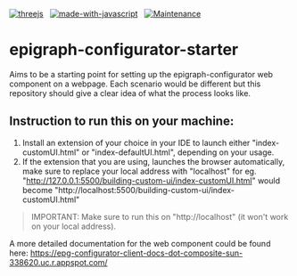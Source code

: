 [![threejs](https://img.shields.io/badge/ThreeJs-black?style=for-the-badge&logo=three.js&logoColor=white)](https://threejs.org/)&nbsp;&nbsp;
[![made-with-javascript](https://img.shields.io/badge/Made%20with-JavaScript-1f425f.svg)](https://www.javascript.com)&nbsp;&nbsp;
[![Maintenance](https://img.shields.io/badge/Maintained%3F-yes-green.svg)](https://GitHub.com/Naereen/StrapDown.js/graphs/commit-activity)&nbsp;&nbsp;

# epigraph-configurator-starter
Aims to be a starting point for setting up the epigraph-configurator web component on a webpage. 
Each scenario would be different but this repository should give a clear idea of what the process looks like.


## Instruction to run this on your machine:
1. Install an extension of your choice in your IDE to launch either "index-customUI.html" or "index-defaultUI.html", depending on your usage.
2. If the extension that you are using, launches the browser automatically, make sure to replace your local address with "localhost" for eg. "http://127.0.0.1:5500/building-custom-ui/index-customUI.html" would become "http://localhost:5500/building-custom-ui/index-customUI.html"


> IMPORTANT: Make sure to run this on "http://localhost" (it won't work on your local address).


A more detailed documentation for the web component could be found here: https://epg-configurator-client-docs-dot-composite-sun-338620.uc.r.appspot.com/
